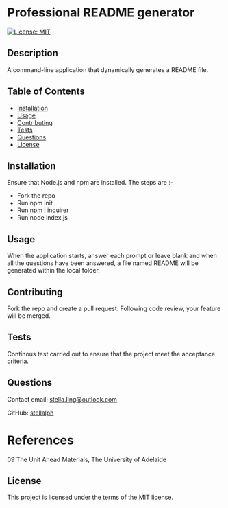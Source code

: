 # Professional README generator

[![License: MIT](https://img.shields.io/badge/License-MIT-yellow.svg)](https://opensource.org/licenses/MIT)

## Description
A command-line application that dynamically generates a README file.  

## Table of Contents
* [Installation](#installation)
* [Usage](#usage)
* [Contributing](#contributing)
* [Tests](#tests)
* [Questions](#questions)
* [License](#license)

## Installation
Ensure that Node.js and npm are installed.  The steps are :-

 * Fork the repo 
 * Run npm init 
 * Run npm i inquirer 
 * Run node index.js 

## Usage
When the application starts, answer each prompt or leave blank and when all the questions have been answered, a file named README will be generated within the local folder.

## Contributing
Fork the repo and create a pull request.  Following code review, your feature will be merged.

## Tests
Continous test carried out to ensure that the project meet the acceptance criteria.

## Questions

Contact email: stella.ling@outlook.com

GitHub: [stellalph](https://github.com/stellalph)

# References

09 The Unit Ahead Materials, The University of Adelaide

## License
  
This project is licensed under the terms of the MIT license.
